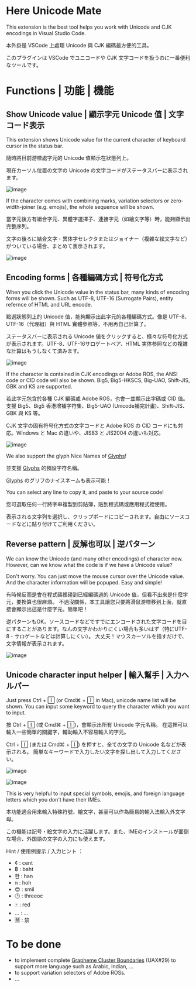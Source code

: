 # Here Unicode Mate
This extension is the best tool helps you work with Unicode and CJK encodings in Visual Studio Code.

本外掛是 VSCode 上處理 Unicode 與 CJK 編碼最方便的工具。

このプラグインは VSCode でユニコードや CJK 文字コードを扱うのに一番便利なツールです。

# Functions | 功能 | 機能

## Show Unicode value | 顯示字元 Unicode 值 | 文字コード表示

This extension shows Unicode value for the current character of keyboard cursor in the status bar.

隨時將目前游標處字元的 Unicode 值顯示在狀態列上。

現在カーソル位置の文字の Unicode の文字コードがステータスバーに表示されます。

![image](https://user-images.githubusercontent.com/5418570/82236077-2c780b00-9966-11ea-83c4-e335b0e92141.png)

If the character comes with combining marks, variation selectors or zero-width-joiner (e.g. emojis), the whole sequence will be shown.

當字元後方有組合字元、異體字選擇子、連接字元（如繪文字等）時，能夠顯示出完整序列。

文字の後ろに結合文字・異体字セレクタまたはジョイナー（複雑な絵文字など）がついている場合、まとめて表示されます。

![image](https://user-images.githubusercontent.com/5418570/82236168-4d406080-9966-11ea-9a5a-7b2265a7d702.png)

## Encoding forms | 各種編碼方式 | 符号化方式

When you click the Unicode value in the status bar, many kinds of encoding forms will be shown.
Such as UTF-8, UTF-16 (Surrogate Pairs), entity refernce of HTML and URL encode.

點選狀態列上的 Unicode 值，能夠顯示出此字元的各種編碼方式。像是 UTF-8、UTF-16（代理組）與 HTML 實體參照等，不用再自己計算了。

ステータスバーに表示される Unicode 値をクリックすると、様々な符号化方式が表示されます。UTF-8、UTF-16サロゲートペア、HTML 実体参照などの複雑な計算はもうしなくて済みます。

![image](https://user-images.githubusercontent.com/5418570/82236450-b1632480-9966-11ea-9747-4341cd08bf98.png)

If the character is contained in CJK encodings or Adobe ROS, the ANSI code or CID code will also be shown.
Big5, Big5-HKSCS, Big-UAO, Shift-JIS, GBK and KS are supported.

若此字元包含於各種 CJK 編碼或 Adobe ROS，也會一並顯示出字碼或 CID 值。
支援 Big5、Big5 香港增補字符集、Big5-UAO (Unicode補完計畫)、Shift-JIS、GBK 與 KS 等。

CJK 文字の固有符号化方式の文字コードと Adobe ROS の CID コードにも対応。Windows と Mac の違いや、JIS83 と JIS2004 の違いも対応。

![image](https://user-images.githubusercontent.com/5418570/82473452-287df180-9afc-11ea-8d62-f9f659768068.png)

We also support the glyph Nice Names of [Glyphs](https://glyphsapp.com/)!

並支援 [Glyphs](https://glyphsapp.com/) 的預設字符名稱。

[Glyphs](https://glyphsapp.com/) のグリフのナイスネームも表示可能！


You can select any line to copy it, and paste to your source code!

您可選取任何一行將字串複製到剪貼簿，貼到程式碼或應用程式裡使用。

表示される文字列を選択し、クリップボードにコピーされます。自由にソースコードなどに貼り付けてご利用ください。

## Reverse pattern | 反解也可以 | 逆パターン

We can know the Unicode (and many other encodings) of character now.
However, can we know what the code is if we have a Unicode value?

Don't worry. You can just move the mouse cursor over the Unicode value. And the character information will be popuped. Easy and simple!

有時候反而是會在程式碼裡碰到已經編碼過的 Unicode 值，但看不出來是什麼字元，要換算也很麻煩。
不過沒關係，本工具讓您只要將滑鼠游標移到上面，就直接會顯示出這是什麼字元。簡單吧！

逆パターンもOK。ソースコードなどですでにエンコードされた文字コードを目にすることがあります。なんの文字かわかりにくい場合も多いはず（特にUTF-8・サロゲートなどは計算しにくい）。
大丈夫！マウスカーソルを指すだけで、文字情報が表示されます。

![image](https://user-images.githubusercontent.com/5418570/82473760-a2ae7600-9afc-11ea-852d-bb86396939b6.png)

## Unicode character input helper | 輸入幫手 | 入力ヘルパー

Just press Ctrl + 🄸 (or Cmd⌘ + 🄸 in Mac), unicode name list will be shown.
You can input some keyword to query the character which you want to input.

按 Ctrl + 🄸 (或 Cmd⌘ + 🄸)，會顯示出所有 Unicode 字元名稱。
在這裡可以輸入一些簡單的關鍵字，輔助輸入不容易輸入的字元。

Ctrl + 🄸 (または Cmd⌘ + 🄸) を押すと、全ての文字の Unicode 名などが表示される。
簡単なキーワードで入力したい文字を探し出して入力してください。

![image](https://user-images.githubusercontent.com/5418570/82473976-eacd9880-9afc-11ea-9262-080cc2b3276b.png)

![image](https://user-images.githubusercontent.com/5418570/82474277-662f4a00-9afd-11ea-876e-40dad6c83cc9.png)

This is very helpful to input special symbols, emojis, and foreign language letters which you don't have their IMEs.

本功能適合用來輸入特殊符號、繪文字，甚至可以作為簡易的輸入法輸入外文字母。

この機能は記号・絵文字の入力に活躍します。また、IMEのインストールが面倒な場合、外国語の文字の入力にも使えます。


Hint / 使用例提示 / 入力ヒント ：

- ¢ : cent
- ฿ : baht
- 한 : han
- ห : hoh
- 😍 : smil
- 🕒 : threeoc
- 🀄 : red
- … : ...
- 🈲 : 禁

# To be done

- to implement complete [Grapheme Cluster Boundaries](http://www.unicode.org/reports/tr29/#Grapheme_Cluster_Boundaries) (UAX#29) to support more language such as Arabic, Indian, ...
- to support variation selectors of Adobe ROSs.
- ...
